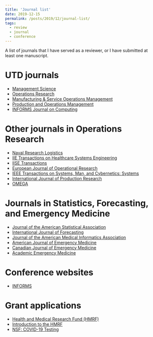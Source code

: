 ```yaml
---
title: 'Journal list'
date: 2019-12-15
permalink: /posts/2019/12/journal-list/
tags:
  - review
  - journal
  - conference
---
```


A list of journals that I have served as a reviewer, or I have submitted at least one manuscript.

UTD journals
======
  * [Management Science](https://mc.manuscriptcentral.com/ms)
  * [Operations Research](https://mc.manuscriptcentral.com/opre)
  * [Manufacturing & Service Operations Management](https://mc.manuscriptcentral.com/msom)
  * [Production and Operations Management](https://mc.manuscriptcentral.com/poms)
  * [INFORMS Journal on Computing](https://mc.manuscriptcentral.com/ijoc)

Other journals in Operations Research
======
  * [Naval Research Logistics](https://mc.manuscriptcentral.com/nrl)
  * [IIE Transactions on Healthcare Systems Engineering](https://mc.manuscriptcentral.com/uhse)
  * [IISE Transactions](https://mc.manuscriptcentral.com/iietransactions)
  * [European Journal of Operational Research](https://www.editorialmanager.com/EJOR/default.aspx?pg=mainpage.html)
  * [IEEE Transactions on Systems, Man, and Cybernetics: Systems](https://mc.manuscriptcentral.com/systems)
  * [International Journal of Production Research](https://mc.manuscriptcentral.com/tprs)
  * [OMEGA](https://www.evise.com/profile/#/OMEGA/login?resourceUrl=%2Ffaces%2Fpages%2Fnavigation%2FNavController.jspx%3FJRNL_ACR%3DOMEGA%26_adf.ctrl-state%3D1ad1dpjkgz_4)

Journals in Statistics, Forecasting, and Emergency Medicine
======
  * [Journal of the American Statistical Association](https://mc.manuscriptcentral.com/jasa)
  * [International Journal of Forecasting](https://mc.manuscriptcentral.com/ijf)
  * [Journal of the American Medical Informatics Association](https://mc.manuscriptcentral.com/jamia)
  * [American Journal of Emergency Medicine](https://www.editorialmanager.com/AJEM/default.aspx)
  * [Canadian Journal of Emergency Medicine](https://mc.manuscriptcentral.com/cjem)
  * [Academic Emergency Medicine](https://mc.manuscriptcentral.com/aemj)

Conference websites
======
  * [INFORMS](https://myaccount.informs.org/s/)

Grant applications
======
  * [Health and Medical Research Fund (HMRF)](https://rfs1.fhb.gov.hk/english/welcome/welcome.html)
  * [Introduction to the HMRF](https://rfs1.fhb.gov.hk/images/events/Briefing_cum_GSTW_2019_HMRF_Open_Call/Introduction_to_the_HMRF_2019.pdf)
  * [NSF: COVID-19 Testing](https://www.nsf.gov/awardsearch/showAward?AWD_ID=2026860&HistoricalAwards=false)

<!-- ABSTRACT
The novel coronavirus (COVID-19) epidemic is generating significant social, economic, and health impacts and has highlighted the importance of real-time analysis of the spatio-temporal dynamics of emerging infectious diseases. COVID-19, which emerged out of the city of Wuhan in China in December 2019 is now spreading in multiple countries. It is particularly concerning that the case fatality rate appears to be higher for the novel coronavirus than for seasonal influenza, and especially so for older populations and those with prior health conditions such as cardiovascular disease and diabetes. Any plan for stopping the epidemic must be based on a quantitative understanding of the proportion of the at-risk population that needs to be protected by effective control measures in order for transmission to decline sufficiently and quickly enough for the epidemic to end. Different data collection and testing modalities and strategies available to help calibrate transmission models and predict the spread/severity of a disease, have variable costs, response times, and accuracies. In this Rapid Response Research (RAPID) project, the team will examine the problem of establishing optimal practices for rapid testing for the novel coronavirus. The result will be the Rapid Testing for Epidemic Modeling (RTEM), which will translate into science-based predictions of the COVID-19 epidemic's characteristics, including the duration and overall size, and help the global efforts to combat the disease. The RTEM will fill an important gap in data-driven decision making during the COVID-19 epidemic and, thus, will enable services with significant national economic and health impact. The educational impact of the project will be on mentoring of post-doctoral and PhD researchers and on curricula by incorporating research challenges and outcomes into existing undergraduate and graduate classes.

Computational models for the spatio-temporal dynamics of emerging infectious diseases and data- and model-driven computer simulations for disease spreading are increasingly critical in predicting geo-temporal evolution of epidemics as well as designing, activating, and adapting practices for controlling epidemics. In this project, the researchers tackle a Rapid Testing for Epidemic Modeling (RTEM) problem: Given a partially known target disease model and a set of testing modalities (from surveys to surveillance testing at known disease hotspots), with varying costs, accuracies, and observational delays, what is the best rapid testing strategy that would help recover the underlying disease model? Several scientific questions arise: What is the value of testing? Should only sick people be tested for virus detection? What level of resources should be devoted to the development of highly accurate tests (low false positives, low false negatives)? Is it better to use only one type of test aiming at the best cost/effectiveness trade off, or a non-homogeneous testing policy? Naturally these questions need to be investigated at the interface of epidemiology, computer science, machine learning, mathematical modeling and statistics. As part of the work, the team will develop a model of transmission dynamics and control, tailored to COVID-19 in a way that accommodates diagnostic testing with varying fidelities and delays underlying a rapid testing regimen. The investigators will further integrate the resulting RTEM-SEIR model with EpiDMS and DataStorm for executing continuous coupled simulations.

This project is jointly funded through the Ecology and Evolution of Infectious Diseases program (Division of Environmental Biology) and the Civil, Mechanical and Manufacturing Innovation program (Engineering).

This award reflects NSF's statutory mission and has been deemed worthy of support through evaluation using the Foundation's intellectual merit and broader impacts review criteria.
-->
